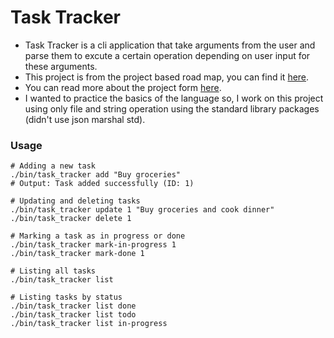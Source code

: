 # Task Tracker
- Task Tracker is a cli application that take arguments from the user and parse them to excute a certain operation depending on user input for these arguments.
- This project is from the project based road map, you can find it [here](https://roadmap.sh/backend/projects).
- You can read more about the project form [here](https://roadmap.sh/projects/task-tracker).
- I wanted to practice the basics of the language so, I work on this project using only file and string operation using the standard library packages (didn't use json marshal std).

### Usage
```
# Adding a new task
./bin/task_tracker add "Buy groceries"
# Output: Task added successfully (ID: 1)

# Updating and deleting tasks
./bin/task_tracker update 1 "Buy groceries and cook dinner"
./bin/task_tracker delete 1

# Marking a task as in progress or done
./bin/task_tracker mark-in-progress 1
./bin/task_tracker mark-done 1

# Listing all tasks
./bin/task_tracker list

# Listing tasks by status
./bin/task_tracker list done
./bin/task_tracker list todo
./bin/task_tracker list in-progress
```